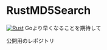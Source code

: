 # RustMD5Search
[![Rust](https://github.com/maa123/RustMD5Search/actions/workflows/rust.yml/badge.svg)](https://github.com/maa123/RustMD5Search/actions/workflows/rust.yml)
Goより早くなることを期待して

公開用のレポジトリ
